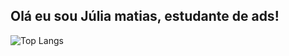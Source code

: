 ## Olá eu sou Júlia matias, estudante de ads!

![Top Langs](https://github-readme-stats.vercel.app/api/top-langs/?username=J7liaM&layout=compact&theme=synthwave)
